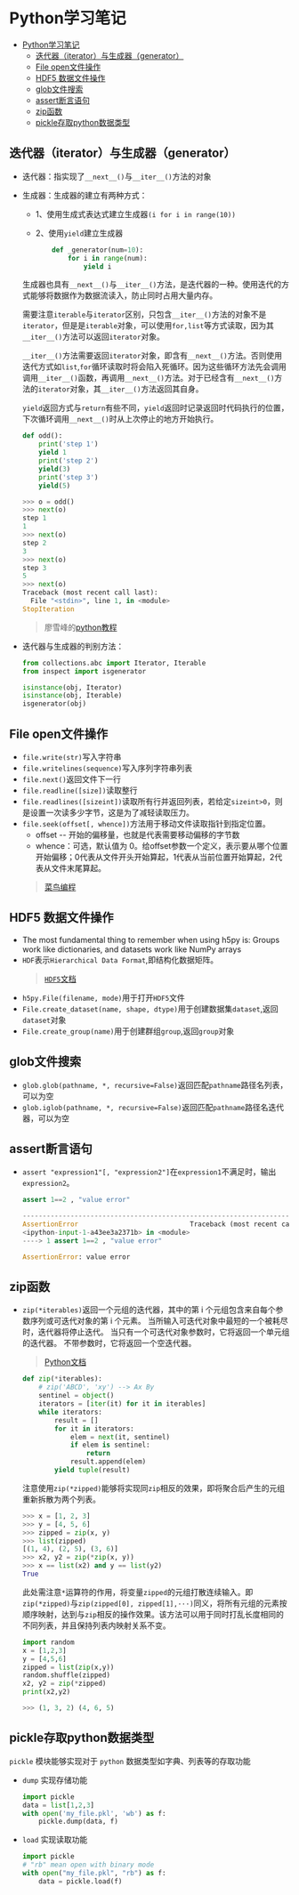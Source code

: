 # Python学习笔记

- [Python学习笔记](#python学习笔记)
  - [迭代器（iterator）与生成器（generator）](#迭代器iterator与生成器generator)
  - [File open文件操作](#file-open文件操作)
  - [HDF5 数据文件操作](#hdf5-数据文件操作)
  - [glob文件搜索](#glob文件搜索)
  - [assert断言语句](#assert断言语句)
  - [zip函数](#zip函数)
  - [pickle存取python数据类型](#pickle存取python数据类型)



## 迭代器（iterator）与生成器（generator）
- 迭代器：指实现了`__next__()`与`__iter__()`方法的对象
- 生成器：生成器的建立有两种方式：
  - 1、使用生成式表达式建立生成器`(i for i in range(10))`
  - 2、使用`yield`建立生成器

    ```python
        def _generator(num=10):
            for i in range(num):
                yield i
    ```

  生成器也具有`__next__()`与`__iter__()`方法，是迭代器的一种。使用迭代的方式能够将数据作为数据流读入，防止同时占用大量内存。
 
  需要注意`iterable`与`iterator`区别，只包含`__iter__()`方法的对象不是`iterator`，但是是`iterable`对象，可以使用`for,list`等方式读取，因为其`__iter__()`方法可以返回`iterator`对象。

  `__iter__()`方法需要返回`iterator`对象，即含有`__next__()`方法。否则使用迭代方式如`list`,`for`循环读取时将会陷入死循环。因为这些循环方法先会调用调用`__iter__()`函数，再调用`__next__()`方法。对于已经含有`__next__()`方法的`iterator`对象，其`__iter__()`方法返回其自身。
 
  `yield`返回方式与`return`有些不同，`yield`返回时记录返回时代码执行的位置，下次循环调用`__next__()`时从上次停止的地方开始执行。

  ```python
  def odd():
      print('step 1')
      yield 1
      print('step 2')
      yield(3)
      print('step 3')
      yield(5)

  >>> o = odd()
  >>> next(o)
  step 1
  1
  >>> next(o)
  step 2
  3
  >>> next(o)
  step 3
  5
  >>> next(o)
  Traceback (most recent call last):
    File "<stdin>", line 1, in <module>
  StopIteration
  ```

  > 廖雪峰的[python教程](https://www.liaoxuefeng.com/wiki/1016959663602400/1017318207388128)
- 迭代器与生成器的判别方法：

  ```python
  from collections.abc import Iterator, Iterable
  from inspect import isgenerator

  isinstance(obj, Iterator)
  isinstance(obj, Iterable)
  isgenerator(obj)
  ```

## File open文件操作
- `file.write(str)`写入字符串
- `file.writelines(sequence)`写入序列字符串列表
- `file.next()`返回文件下一行
- `file.readline([size])`读取整行
- `file.readlines([sizeint])`读取所有行并返回列表，若给定`sizeint>0`，则是设置一次读多少字节，这是为了减轻读取压力。
- `file.seek(offset[, whence])`方法用于移动文件读取指针到指定位置。
  - offset -- 开始的偏移量，也就是代表需要移动偏移的字节数
  - whence：可选，默认值为 0。给offset参数一个定义，表示要从哪个位置开始偏移；0代表从文件开头开始算起，1代表从当前位置开始算起，2代表从文件末尾算起。
  > [菜鸟编程](https://www.runoob.com/python3/python3-file-methods.html)

## HDF5 数据文件操作
- The most fundamental thing to remember when using h5py is:
  Groups work like dictionaries, and datasets work like NumPy arrays
- `HDF`表示`Hierarchical Data Format`,即结构化数据矩阵。
  > [`HDF5`文档](https://docs.h5py.org/en/stable/quick.html#quick)
- `h5py.File(filename, mode)`用于打开`HDF5`文件
- `File.create_dataset(name, shape, dtype)`用于创建数据集`dataset`,返回`dataset`对象
- `File.create_group(name)`用于创建群组`group`,返回`group`对象

## glob文件搜索
- `glob.glob(pathname, *, recursive=False)`返回匹配`pathname`路径名列表，可以为空
- `glob.iglob(pathname, *, recursive=False)`返回匹配`pathname`路径名迭代器，可以为空


## assert断言语句
- `assert "expression1"[, "expression2"]`在`expression1`不满足时，输出`expression2`。

  ```py
  assert 1==2 , "value error"

  ---------------------------------------------------------------------------
  AssertionError                            Traceback (most recent call last)
  <ipython-input-1-a43ee3a2371b> in <module>
  ----> 1 assert 1==2 , "value error"

  AssertionError: value error
  ```

## zip函数
- `zip(*iterables)`返回一个元组的迭代器，其中的第 i 个元组包含来自每个参数序列或可迭代对象的第 i 个元素。 当所输入可迭代对象中最短的一个被耗尽时，迭代器将停止迭代。 当只有一个可迭代对象参数时，它将返回一个单元组的迭代器。 不带参数时，它将返回一个空迭代器。
  > [Python文档](https://docs.python.org/zh-cn/3/library/functions.html#zip)

  ```py
  def zip(*iterables):
      # zip('ABCD', 'xy') --> Ax By
      sentinel = object()
      iterators = [iter(it) for it in iterables]
      while iterators:
          result = []
          for it in iterators:
              elem = next(it, sentinel)
              if elem is sentinel:
                  return
              result.append(elem)
          yield tuple(result)
  ```

  注意使用`zip(*zipped)`能够将实现同`zip`相反的效果，即将聚合后产生的元组重新拆散为两个列表。

  ```py
  >>> x = [1, 2, 3]
  >>> y = [4, 5, 6]
  >>> zipped = zip(x, y)
  >>> list(zipped)
  [(1, 4), (2, 5), (3, 6)]
  >>> x2, y2 = zip(*zip(x, y))
  >>> x == list(x2) and y == list(y2)
  True
  ```

  此处需注意`*`运算符的作用，将变量`zipped`的元组打散连续输入。即`zip(*zipped)`与`zip(zipped[0], zipped[1],···)`同义，将所有元组的元素按顺序映射，达到与`zip`相反的操作效果。该方法可以用于同时打乱长度相同的不同列表，并且保持列表内映射关系不变。

  ```py
  import random
  x = [1,2,3]
  y = [4,5,6]
  zipped = list(zip(x,y))
  random.shuffle(zipped)
  x2, y2 = zip(*zipped)
  print(x2,y2)

  >>> (1, 3, 2) (4, 6, 5)
  ```

## pickle存取python数据类型
`pickle` 模块能够实现对于 `python` 数据类型如字典、列表等的存取功能
- `dump` 实现存储功能
    ```py
    import pickle
    data = list[1,2,3]
    with open('my_file.pkl', 'wb') as f:
        pickle.dump(data, f)
    ```
- `load` 实现读取功能
    ```py
    import pickle
    # "rb" mean open with binary mode
    with open("my_file.pkl", "rb") as f:
        data = pickle.load(f)
    ```